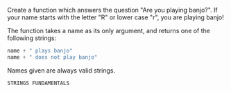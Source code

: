 ﻿Create a function which answers the question "Are you playing banjo?".
If your name starts with the letter "R" or lower case "r", you are playing banjo!

The function takes a name as its only argument, and returns one of the following strings:

````csharp
name + " plays banjo"
name + " does not play banjo"
````

Names given are always valid strings.

``STRINGS FUNDAMENTALS ``
